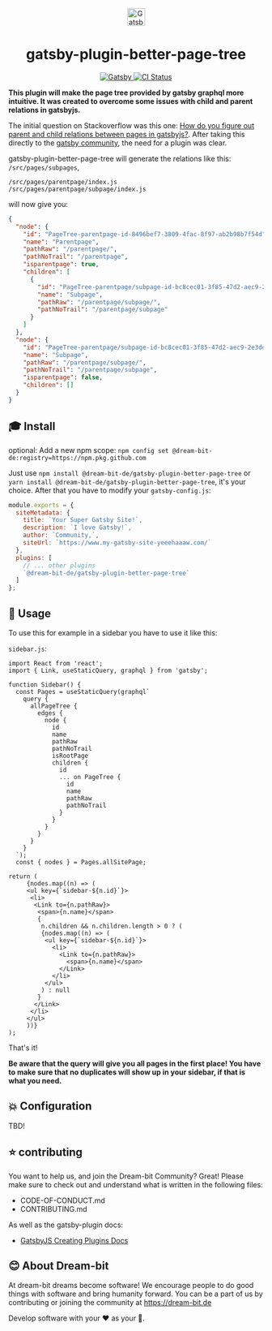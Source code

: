 <p align="center">
<a href="https://www.gatsbyjs.com/">
  <img alt="Gatsby" src="https://camo.githubusercontent.com/c82d5dbe0efc4f71771b4c656fd96b91d6103a8d/68747470733a2f2f7777772e6761747362796a732e636f6d2f4761747362792d4d6f6e6f6772616d2e737667" width="35" />
</a>
</p>
<h1 align="center">
  gatsby-plugin-better-page-tree
</h1>

<p align="center">
  <a href="http://makeapullrequest.com">  
      <img alt="Gatsby" src="https://img.shields.io/badge/PRs-welcome-brightgreen" />
  </a>
  <a href="https://github.com/dream-bit-de/gatsby-plugin-better-page-tree/workflows/Node.js%20CI/badge.svg?branch=master">
    <img alt="CI Status" src="https://github.com/dream-bit-de/gatsby-plugin-better-page-tree/workflows/Node.js%20CI/badge.svg?branch=master" />
  </a>
</p>

**This plugin will make the page tree provided by gatsby graphql more intuitive. It was created to overcome some issues with child and parent relations in gatsbyjs.**

The initial question on Stackoverflow was this one: [How do you figure out parent and child relations between pages in gatsbyjs?](https://stackoverflow.com/questions/63674700/how-do-you-figure-out-parent-and-child-relations-between-pages-in-gatsbyjs). After taking this directly to the [gatsby community](https://github.com/gatsbyjs/gatsby/issues/26752), the need for a plugin was clear.

 gatsby-plugin-better-page-tree will generate the relations like this: `/src/pages/subpages`,

```
/src/pages/parentpage/index.js
/src/pages/parentpage/subpage/index.js
```

will now give you:

```JSON
{
  "node": {
    "id": "PageTree-parentpage-id-8496bef7-3809-4fac-8f97-ab2b98b7f54d",
    "name": "Parentpage",
    "pathRaw": "/parentpage/",
    "pathNoTrail": "/parentpage",
    "isparentpage": true,
    "children": [
      {
        "id": "PageTree-parentpage/subpage-id-bc8cec01-3f85-47d2-aec9-2e3ddc76df32",
        "name": "Subpage",
        "pathRaw": "/parentpage/subpage/",
        "pathNoTrail": "/parentpage/subpage"
      }
    ]
  },
  "node": {
    "id": "PageTree-parentpage/subpage-id-bc8cec01-3f85-47d2-aec9-2e3ddc76df32",
    "name": "Subpage",
    "pathRaw": "/parentpage/subpage/",
    "pathNoTrail": "/parentpage/subpage",
    "isparentpage": false,
    "children": []
  }
}
```

## :mortar_board: Install

optional: Add a new npm scope: `npm config set @dream-bit-de:registry=https://npm.pkg.github.com`

Just use `npm install @dream-bit-de/gatsby-plugin-better-page-tree` or `yarn install @dream-bit-de/gatsby-plugin-better-page-tree`, it's your choice.
After that you have to modify your `gatsby-config.js`:

```javascript
module.exports = {
  siteMetadata: {
    title: `Your Super Gatsby Site!`,
    description: `I love Gatsby!`,
    author: `Community,`,
    siteUrl: `https://www.my-gatsby-site-yeeehaaaw.com/`
  },
  plugins: [
    // ... other plugins
    `@dream-bit-de/gatsby-plugin-better-page-tree`
  ]
};
```

## :tada: Usage

To use this for example in a sidebar you have to use it like this:

`sidebar.js`:

```JSX
import React from 'react';
import { Link, useStaticQuery, graphql } from 'gatsby';

function Sidebar() {
  const Pages = useStaticQuery(graphql`
    query {
      allPageTree {
        edges {
          node {
            id
            name
            pathRaw
            pathNoTrail
            isRootPage
            children {
              id
              ... on PageTree {
                id
                name
                pathRaw
                pathNoTrail
              }
            }
          }
        }
      }
    }
  `);
  const { nodes } = Pages.allSitePage;

return (
     {nodes.map((n) => (
     <ul key={`sidebar-${n.id}`}>
      <li>
       <Link to={n.pathRaw}>
        <span>{n.name}</span>
        {
         n.children && n.children.length > 0 ? (
         {nodes.map((n) => (
          <ul key={`sidebar-${n.id}`}>
            <li>
              <Link to={n.pathRaw}>
                <span>{n.name}</span> 
              </Link>
            </li>
          </ul>
         ) : null
        }
       </Link>
      </li>
     </ul>
     ))}
);

```

That's it!

**Be aware that the query will give you all pages in the first place! You have to make sure that no duplicates will show up in your sidebar, if that is what you need.**

## :collision: Configuration

TBD!

## :star: contributing

You want to help us, and join the Dream-bit Community?
Great! Please make sure to check out and understand what is written in the following files:

- CODE-OF-CONDUCT.md
- CONTRIBUTING.md

As well as the gatsby-plugin docs:

- [GatsbyJS Creating Plugins Docs](https://www.gatsbyjs.com/docs/creating-plugins/)

## :blush: About Dream-bit

At dream-bit dreams become software!
We encourage people to do good things with software and bring humanity forward.
You can be a part of us by contributing or joining the community at https://dream-bit.de

Develop software with your :heart: as your :brain:.
